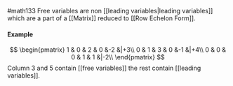 #math133 
Free variables are non [[leading variables|leading variables]] which are a part of a [[Matrix]] reduced to [[Row Echelon Form]].

#### Example
$$
\begin{pmatrix}  
1 & 0 & 2 & 0 &-2 &|+3\\  
0 & 1 & 3 & 0 &-1 &|+4\\
0 & 0 & 0 & 1 & 1 &|-2\\
\end{pmatrix}
$$
Column 3 and 5 contain [[free variables]] the rest contain [[leading variables]].